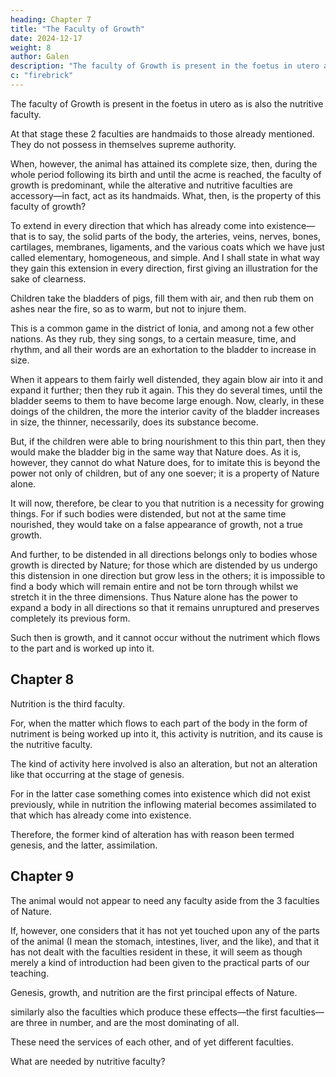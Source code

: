```yaml
---
heading: Chapter 7
title: "The Faculty of Growth"
date: 2024-12-17
weight: 8
author: Galen
description: "The faculty of Growth is present in the foetus in utero as is also the nutritive faculty"
c: "firebrick"
---
```



The faculty of Growth is present in the foetus in utero as is also the nutritive faculty.

At that stage these 2 faculties are handmaids to those already mentioned. They do not possess in themselves supreme authority. 

When, however, the animal has attained its complete size, then, during the whole period following its birth and until the acme is reached, the faculty of growth is predominant, while the alterative and nutritive faculties are accessory—in fact, act as its handmaids. What, then, is the property of this faculty of growth? 

To extend in every direction that which has already come into existence—that is to say, the solid parts of the body, the arteries, veins, nerves, bones, cartilages, membranes, ligaments, and the various coats which we have just called elementary, homogeneous, and simple. And I shall state in what way they gain this extension in every direction, first giving an illustration for the sake of clearness.

Children take the bladders of pigs, fill them with air, and then rub them on ashes near the fire, so as to warm, but not to injure them. 

This is a common game in the district of Ionia, and among not a few other nations. As they rub, they sing songs, to a certain measure, time, and rhythm, and all their words are an exhortation to the bladder to increase in size.

When it appears to them fairly well distended, they again blow air into it and expand it further; then they rub it again. This they do several times, until the bladder seems to them to have become large enough. Now, clearly, in these doings of the children, the more the interior cavity of the bladder increases in size, the thinner, necessarily, does its substance become.

But, if the children were able to bring nourishment to this thin part, then they would make the bladder big in the same way that Nature does. As it is, however, they cannot do what Nature does, for to imitate this is beyond the power not only of children, but of any one soever; it is a property of Nature alone.

It will now, therefore, be clear to you that nutrition is a necessity for growing things. For if such bodies were distended, but not at the same time nourished, they would take on a false appearance of growth, not a true growth. 

And further, to be distended in all directions belongs only to bodies whose growth is directed by Nature; for those which are distended by us undergo this distension in one direction but grow less in the others; it is impossible to find a body which will remain entire and not be torn through whilst we stretch it in the three dimensions. Thus Nature alone has the power to expand a body in all directions so that it remains unruptured and preserves completely its previous form.

Such then is growth, and it cannot occur without the nutriment which flows to the part and is worked up into it.


## Chapter 8

Nutrition is the third faculty.

For, when the matter which flows to each part of the body in the form of nutriment is being worked up into it, this activity is nutrition, and its cause is the nutritive faculty.

The kind of activity here involved is also an alteration, but not an alteration like that occurring at the stage of genesis.

For in the latter case something comes into existence which did not exist previously, while in nutrition the inflowing material becomes assimilated to that which has already come into existence.

Therefore, the former kind of alteration has with reason been termed genesis, and the latter, assimilation.


## Chapter 9

The animal would not appear to need any faculty aside from the 3 faculties of Nature.

If, however, one considers that it has not yet touched upon any of the parts of the animal (I mean the stomach, intestines, liver, and the like), and that it has not dealt with the faculties resident in these, it will seem as though merely a kind of introduction had been given to the practical parts of our teaching.

Genesis, growth, and nutrition are the first principal effects of Nature.

similarly also the faculties which produce these effects—the first faculties—are three in number, and are the most dominating of all.

These need the services of each other, and of yet different faculties.

What are needed by nutritive faculty? 


